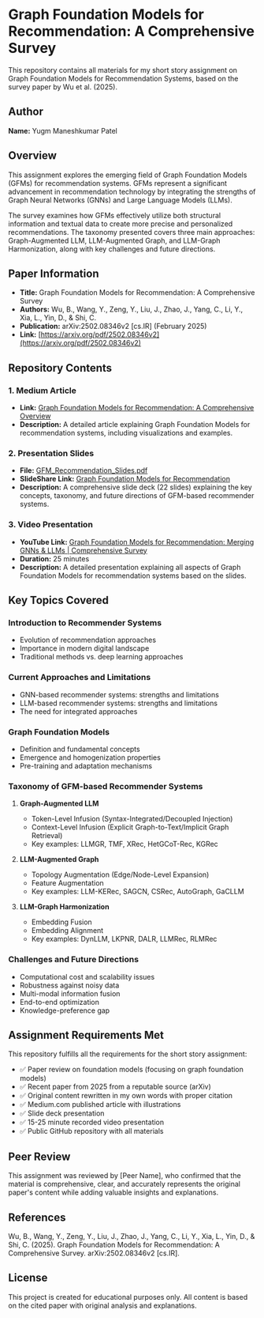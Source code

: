 # Graph Foundation Models for Recommendation: A Comprehensive Survey

This repository contains all materials for my short story assignment on Graph Foundation Models for Recommendation Systems, based on the survey paper by Wu et al. (2025).

## Author
**Name:** Yugm Maneshkumar Patel

## Overview
This assignment explores the emerging field of Graph Foundation Models (GFMs) for recommendation systems. GFMs represent a significant advancement in recommendation technology by integrating the strengths of Graph Neural Networks (GNNs) and Large Language Models (LLMs). 

The survey examines how GFMs effectively utilize both structural information and textual data to create more precise and personalized recommendations. The taxonomy presented covers three main approaches: Graph-Augmented LLM, LLM-Augmented Graph, and LLM-Graph Harmonization, along with key challenges and future directions.

## Paper Information
- **Title:** Graph Foundation Models for Recommendation: A Comprehensive Survey
- **Authors:** Wu, B., Wang, Y., Zeng, Y., Liu, J., Zhao, J., Yang, C., Li, Y., Xia, L., Yin, D., & Shi, C.
- **Publication:** arXiv:2502.08346v2 [cs.IR] (February 2025)
- **Link:** [https://arxiv.org/pdf/2502.08346v2](https://arxiv.org/pdf/2502.08346v2)

## Repository Contents

### 1. Medium Article
- **Link:** [Graph Foundation Models for Recommendation: A Comprehensive Overview](https://medium.com/@yugmmaneshkumar.patel/graph-foundation-models-for-recommendation-a-comprehensive-overview-27e4f16abbb7)
- **Description:** A detailed article explaining Graph Foundation Models for recommendation systems, including visualizations and examples.

### 2. Presentation Slides
- **File:** [GFM_Recommendation_Slides.pdf](./GFM_Recommendation_Slides.pdf)
- **SlideShare Link:** [Graph Foundation Models for Recommendation](https://www.slideshare.net/YugmPatel/graph-foundation-models-for-recommendation)
- **Description:** A comprehensive slide deck (22 slides) explaining the key concepts, taxonomy, and future directions of GFM-based recommender systems.

### 3. Video Presentation
- **YouTube Link:** [Graph Foundation Models for Recommendation: Merging GNNs & LLMs | Comprehensive Survey](https://youtu.be/qJPBgPQM_Tw?si=OsjmwjCHbhV924Q8)
- **Duration:** 25 minutes
- **Description:** A detailed presentation explaining all aspects of Graph Foundation Models for recommendation systems based on the slides.

## Key Topics Covered

### Introduction to Recommender Systems
- Evolution of recommendation approaches
- Importance in modern digital landscape
- Traditional methods vs. deep learning approaches

### Current Approaches and Limitations
- GNN-based recommender systems: strengths and limitations
- LLM-based recommender systems: strengths and limitations
- The need for integrated approaches

### Graph Foundation Models
- Definition and fundamental concepts
- Emergence and homogenization properties
- Pre-training and adaptation mechanisms

### Taxonomy of GFM-based Recommender Systems
1. **Graph-Augmented LLM**
   - Token-Level Infusion (Syntax-Integrated/Decoupled Injection)
   - Context-Level Infusion (Explicit Graph-to-Text/Implicit Graph Retrieval)
   - Key examples: LLMGR, TMF, XRec, HetGCoT-Rec, KGRec

2. **LLM-Augmented Graph**
   - Topology Augmentation (Edge/Node-Level Expansion)
   - Feature Augmentation
   - Key examples: LLM-KERec, SAGCN, CSRec, AutoGraph, GaCLLM

3. **LLM-Graph Harmonization**
   - Embedding Fusion
   - Embedding Alignment
   - Key examples: DynLLM, LKPNR, DALR, LLMRec, RLMRec

### Challenges and Future Directions
- Computational cost and scalability issues
- Robustness against noisy data
- Multi-modal information fusion
- End-to-end optimization
- Knowledge-preference gap

## Assignment Requirements Met
This repository fulfills all the requirements for the short story assignment:
- ✅ Paper review on foundation models (focusing on graph foundation models)
- ✅ Recent paper from 2025 from a reputable source (arXiv)
- ✅ Original content rewritten in my own words with proper citation
- ✅ Medium.com published article with illustrations
- ✅ Slide deck presentation
- ✅ 15-25 minute recorded video presentation
- ✅ Public GitHub repository with all materials

## Peer Review
This assignment was reviewed by [Peer Name], who confirmed that the material is comprehensive, clear, and accurately represents the original paper's content while adding valuable insights and explanations.

## References
Wu, B., Wang, Y., Zeng, Y., Liu, J., Zhao, J., Yang, C., Li, Y., Xia, L., Yin, D., & Shi, C. (2025). Graph Foundation Models for Recommendation: A Comprehensive Survey. arXiv:2502.08346v2 [cs.IR].

## License
This project is created for educational purposes only. All content is based on the cited paper with original analysis and explanations.
